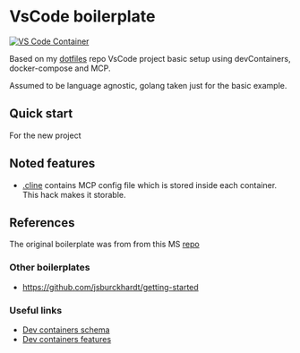 # VsCode boilerplate

[![VS Code Container](https://img.shields.io/static/v1?label=VS+Code&message=Container&logo=visualstudiocode&color=007ACC&logoColor=007ACC&labelColor=2C2C32)](https://open.vscode.dev/microsoft/vscode)

Based on my [dotfiles](https://github.com/kvokka/dotfiles/) repo VsCode project
basic setup using devContainers, docker-compose and MCP.

Assumed to be language agnostic, golang taken just for the basic example.

## Quick start

For the new project

## Noted features

* [.cline](./.cline/cline_mcp_settings.json) contains MCP config file which is
stored inside each container. This hack makes it storable.

## References

The original boilerplate was from from this MS [repo](https://github.com/microsoft/vscode-remote-try-go)

### Other boilerplates

* https://github.com/jsburckhardt/getting-started

### Useful links

* [Dev containers schema](https://containers.dev/implementors/json_reference/)
* [Dev containers features](https://containers.dev/features/)
